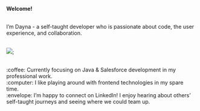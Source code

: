**Welcome!**

<br>
I’m Dayna - a self-taught developer who is passionate about code, the user experience, and collaboration.
<br> <br>

![](https://media.giphy.com/media/Wj7lNjMNDxSmc/giphy.gif);

<br>
:coffee: Currently focusing on Java & Salesforce development in my professional work.
<br>
:computer: I like playing around with frontend technologies in my spare time.
<br>
:envelope: I’m happy to connect on LinkedIn! I enjoy hearing about others’ self-taught journeys and seeing where we could team up.
<br>
